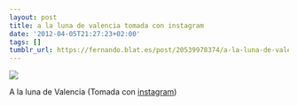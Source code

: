 ```yaml
---
layout: post
title: a la luna de valencia tomada con instagram
date: '2012-04-05T21:27:23+02:00'
tags: []
tumblr_url: https://fernando.blat.es/post/20539978374/a-la-luna-de-valencia-tomada-con-instagram
---
```

 ![](/tumblr_files/tumblr_m20u1nwNwa1qz4y16o1_640.jpg)  

A la luna de Valencia (Tomada con [instagram](http://instagr.am))
